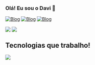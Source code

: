 ### Olá! Eu sou o Davi 👋

[![Blog](https://img.shields.io/badge/Gmail-D14836?style=for-the-badge&logo=gmail&logoColor=white)](mailto:davianitelli282@gmail.com)
[![Blog](https://img.shields.io/badge/Microsoft_Outlook-0078D4?style=for-the-badge&logo=microsoft-outlook&logoColor=white)](mailto:davianitelli282@hotmail.com)
[![Blog](https://img.shields.io/badge/LinkedIn-0077B5?style=for-the-badge&logo=linkedin&logoColor=white)](https://www.linkedin.com/in/davi-anitelli-29a544219)

<div>
  <img align="center" src="https://github-readme-stats.vercel.app/api?username=DaviRicard0&theme=dracula" />
  <img align="center" src="https://github-readme-stats.vercel.app/api/top-langs/?username=DaviRicard0&layout=compact&langs_count=7&theme=dracula"/>
</div>

## Tecnologias que trabalho!

<div style="display: inline_block">
  <img src="https://skillicons.dev/icons?i=visualstudio,dotnet,cs,mysql,jquery,git,bootstrap,html,css,javascript" />
</div>
